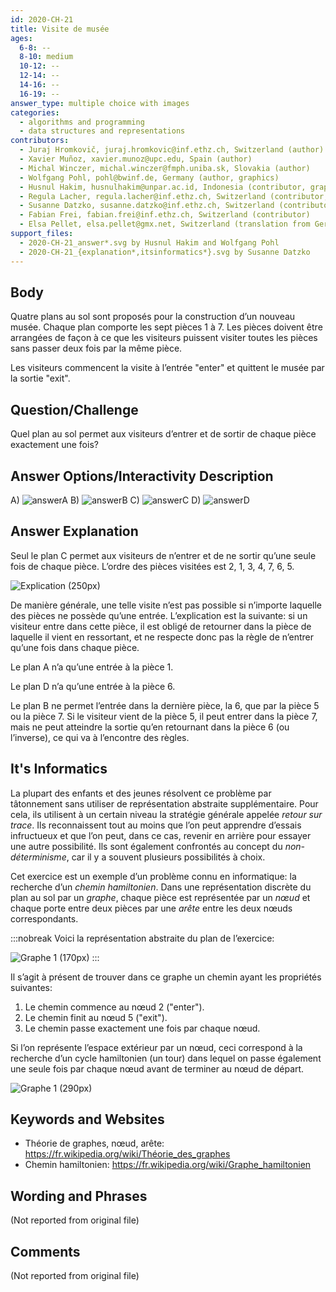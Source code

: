 ```yaml
---
id: 2020-CH-21
title: Visite de musée
ages:
  6-8: --
  8-10: medium
  10-12: --
  12-14: --
  14-16: --
  16-19: --
answer_type: multiple choice with images
categories:
  - algorithms and programming
  - data structures and representations
contributors:
  - Juraj Hromkovič, juraj.hromkovic@inf.ethz.ch, Switzerland (author)
  - Xavier Muñoz, xavier.munoz@upc.edu, Spain (author)
  - Michal Winczer, michal.winczer@fmph.uniba.sk, Slovakia (author)
  - Wolfgang Pohl, pohl@bwinf.de, Germany (author, graphics)
  - Husnul Hakim, husnulhakim@unpar.ac.id, Indonesia (contributor, graphics)
  - Regula Lacher, regula.lacher@inf.ethz.ch, Switzerland (contributor, translation from English into German)
  - Susanne Datzko, susanne.datzko@inf.ethz.ch, Switzerland (contributor, graphics)
  - Fabian Frei, fabian.frei@inf.ethz.ch, Switzerland (contributor)
  - Elsa Pellet, elsa.pellet@gmx.net, Switzerland (translation from German into French)
support_files:
  - 2020-CH-21_answer*.svg by Husnul Hakim and Wolfgang Pohl
  - 2020-CH-21_{explanation*,itsinformatics*}.svg by Susanne Datzko
---
```



[answerA]: graphics/2020-CH-21_answerA-compatible.svg "Réponse A (250px)"
[answerB]: graphics/2020-CH-21_answerB-compatible.svg "Réponse B (250px)"
[answerC]: graphics/2020-CH-21_answerC-compatible.svg "Réponse C (250px)"
[answerD]: graphics/2020-CH-21_answerD-compatible.svg "Réponse D (250px)"

## Body

Quatre plans au sol sont proposés pour la construction d’un nouveau musée. Chaque plan comporte les sept pièces 1 à 7. Les pièces doivent être arrangées de façon à ce que les visiteurs puissent visiter toutes les pièces sans passer deux fois par la même pièce.

Les visiteurs commencent la visite à l’entrée "enter" et quittent le musée par la sortie "exit".


## Question/Challenge

Quel plan au sol permet aux visiteurs d’entrer et de sortir de chaque pièce exactement une fois?


## Answer Options/Interactivity Description

A) ![answerA]
B) ![answerB]
C) ![answerC]
D) ![answerD]



## Answer Explanation

Seul le plan C permet aux visiteurs de n’entrer et de ne sortir qu’une seule fois de chaque pièce. L’ordre des pièces visitées est 2, 1, 3, 4, 7, 6, 5.

![](graphics/2020-CH-21_explanation-compatible.svg "Explication (250px)")

De manière générale, une telle visite n’est pas possible si n’importe laquelle des pièces ne possède qu’une entrée. L’explication est la suivante: si un visiteur entre dans cette pièce, il est obligé de retourner dans la pièce de laquelle il vient en ressortant, et ne respecte donc pas la règle de n’entrer qu’une fois dans chaque pièce.

Le plan A n’a qu’une entrée à la pièce 1.

Le plan D n’a qu’une entrée à la pièce 6.

Le plan B ne permet l’entrée dans la dernière pièce, la 6, que par la pièce 5 ou la pièce 7. Si le visiteur vient de la pièce 5, il peut entrer dans la pièce 7, mais ne peut atteindre la sortie qu’en retournant dans la pièce 6 (ou l’inverse), ce qui va à l’encontre des règles.


## It's Informatics

La plupart des enfants et des jeunes résolvent ce problème par tâtonnement sans utiliser de représentation abstraite supplémentaire. Pour cela, ils utilisent à un certain niveau la stratégie générale appelée _retour sur trace_. Ils reconnaissent tout au moins que l’on peut apprendre d’essais infructueux et que l’on peut, dans ce cas, revenir en arrière pour essayer une autre possibilité. Ils sont également confrontés au concept du _non-déterminisme_, car il y a souvent plusieurs possibilités à choix.

Cet exercice est un exemple d’un problème connu en informatique: la recherche d’un _chemin hamiltonien_. Dans une représentation discrète du plan au sol par un _graphe_, chaque pièce est représentée par un _nœud_ et chaque porte entre deux pièces par une _arête_ entre les deux nœuds correspondants.

:::nobreak
Voici la représentation abstraite du plan de l’exercice:

![](graphics/2020-CH-21_itsinformatics1-compatible.svg "Graphe 1 (170px)")
:::

Il s’agit à présent de trouver dans ce graphe un chemin ayant les propriétés suivantes:
 1. Le chemin commence au nœud 2 ("enter").
 2. Le chemin finit au nœud 5 ("exit").
 3. Le chemin passe exactement une fois par chaque nœud.

Si l’on représente l’espace extérieur par un nœud, ceci correspond à la recherche d’un cycle hamiltonien (un tour) dans lequel on passe également une seule fois par chaque nœud avant de terminer au nœud de départ.

![](graphics/2020-CH-21_itsinformatics2-compatible.svg "Graphe 1 (290px)")


## Keywords and Websites

 - Théorie de graphes, nœud, arête: https://fr.wikipedia.org/wiki/Théorie_des_graphes
 - Chemin hamiltonien: https://fr.wikipedia.org/wiki/Graphe_hamiltonien


## Wording and Phrases

(Not reported from original file)


## Comments

(Not reported from original file)
